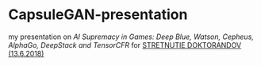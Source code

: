 # CapsuleGAN-presentation

my presentation on *AI Supremacy in Games: Deep Blue, Watson, Cepheus, AlphaGo, DeepStack and TensorCFR* for [STRETNUTIE DOKTORANDOV (13.6.2018)](https://zona.fmph.uniba.sk/detail-novinky/back_to_page/fmfi-uk-zona/article/stretnutie-doktorandov-1362018/calendar_date/2018/june/)
